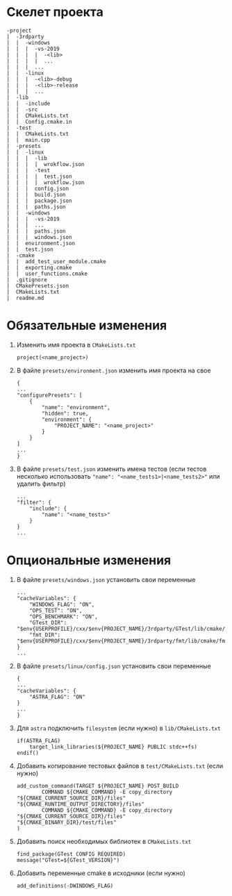 # **Скелет проекта**
~~~
-project
|  -3rdparty
|  |  -windows
|  |  |  -vs-2019
|  |  |  |  -<lib>
|  |  |  |  ...
|  |  |  ...
|  |  -linux
|  |  |  -<lib>-debug
|  |  |  -<lib>-release
|  |  |  ...
|  -lib
|  |  -include
|  |  -src
|  |  CMakeLists.txt
|  |  Config.cmake.in
|  -test
|  |  CMakeLists.txt
|  |  main.cpp
|  -presets
|  |  -linux
|  |  |  -lib
|  |  |  |  wrokflow.json
|  |  |  -test
|  |  |  |  test.json
|  |  |  |  wrokflow.json
|  |  |  config.json
|  |  |  build.json
|  |  |  package.json
|  |  |  paths.json
|  |  -windows
|  |  |  -vs-2019
|  |  |  ...
|  |  |  paths.json
|  |  |  windows.json
|  |  environment.json
|  |  test.json
|  -cmake
|  |  add_test_user_module.cmake
|  |  exporting.cmake
|  |  user_functions.cmake
|  .gitignore
|  CMakePresets.json
|  CMakeLists.txt
|  readme.md
~~~
# **Обязательные изменения**
1. Изменить имя проекта в `CMakeLists.txt`
    ~~~
    project(<name_project>)
    ~~~
1. В файле `presets/environment.json` изменить имя проекта на свое
    ~~~
    {
    ...
    "configurePresets": [
        {
            "name": "environment",
            "hidden": true,
            "environment": {
                "PROJECT_NAME": "<name_project>"
            }
        }
    ]
    ...
    }
    ~~~
 2. В файле `presets/test.json` изменить имена тестов (если тестов несколько использовать `"name": "<name_tests1>|<name_tests2>"` или удалить фильтр)
    ~~~
    ...
    "filter": {
        "include": {
            "name": "<name_tests>"
        }
    }
    ...
    ~~~
# **Опциональные изменения**
1. В файле `presets/windows.json` установить свои переменные
    ~~~
    ...
    "cacheVariables": {
        "WINDOWS_FLAG": "ON",
        "OPS_TEST": "ON",
        "OPS_BENCHMARK": "ON",
        "GTest_DIR": "$env{USERPROFILE}/cxx/$env{PROJECT_NAME}/3rdparty/GTest/lib/cmake/GTest",
        "fmt_DIR": "$env{USERPROFILE}/cxx/$env{PROJECT_NAME}/3rdparty/fmt/lib/cmake/fmt"
    }
    ...
    ~~~
2. В файле `presets/linux/config.json` установить свои переменные
    ~~~
    {
    ...
    "cacheVariables": {
        "ASTRA_FLAG": "ON"
    }
    ...
    }
    ~~~
3. Для `astra` подключить `filesystem` (если нужно) в `lib/CMakeLists.txt`
    ~~~
    if(ASTRA_FLAG)
        target_link_libraries(${PROJECT_NAME} PUBLIC stdc++fs)
    endif()
    ~~~
4. Добавить копирование тестовых файлов в `test/CMakeLists.txt` (если нужно)
    ~~~
    add_custom_command(TARGET ${PROJECT_NAME} POST_BUILD
            COMMAND ${CMAKE_COMMAND} -E copy_directory "${CMAKE_CURRENT_SOURCE_DIR}/files" "${CMAKE_RUNTIME_OUTPUT_DIRECTORY}/files"
            COMMAND ${CMAKE_COMMAND} -E copy_directory "${CMAKE_CURRENT_SOURCE_DIR}/files" "${CMAKE_BINARY_DIR}/test/files"
    )
    ~~~
5. Добавить поиск необходимых библиотек в `CMakeLists.txt`
    ~~~
    find_package(GTest CONFIG REQUIRED)
    message("GTest=${GTest_VERSION}")
    ~~~
6. Добавить переменные cmake в исходники (если нужно)
    ~~~
    add_definitions(-DWINDOWS_FLAG)
    ~~~
